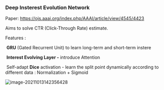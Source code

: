 ### Deep Insterest Evolution Network

Paper:  https://ojs.aaai.org/index.php/AAAI/article/view/4545/4423

Aims to solve CTR (Click-Through Rate) estimate.

 Features :

​           **GRU** (Gated Recurrent Unit) to learn long-term and short-term instere

​           **Interest Evolving Layer -** introduce Attention

​           Self-adapt **Dice** activation - learn the split point dynamically according to different data : Normalization + Sigmoid          

![image-20211013142356428](https://chqwer2.github.io/img/Typora/image-20211013142356428.png)

